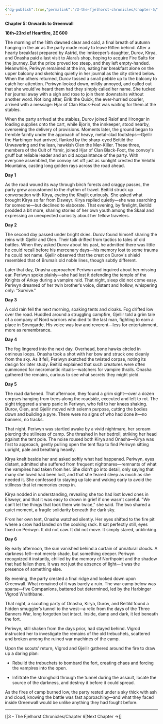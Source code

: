 ```yaml
---
{"dg-publish":true,"permalink":"/3-the-fjelhorst-chronicles/chapter-5/"}
---
```


**Chapter 5: Onwards to Greenwall**  

**18th–23rd of Heartfire, 2E 600**

  
The morning of the 18th dawned clear and cold, a final breath of autumn hanging in the air as the party made ready to leave Riften behind. After a hearty breakfast prepared by Astrid, the innkeeper’s daughter, Durov, Kirya, and Onasha paid a last visit to Alara’s shop, hoping to acquire Fire Salts for the journey. But the price proved too steep, and they left empty-handed. Meanwhile, Periwyn remained at the inn, eating her breakfast alone on the upper balcony and sketching quietly in her journal as the city stirred below. When the others returned, Durov tossed a small pebble up to the balcony to catch her attention. Periwyn looked down, mildly annoyed, and called out that she would've heard them had they simply called her name. She tucked her journal away with a sigh and rose to join them downstairs without another word. Not long after, Eirik the Quick, the ever-hurried courier, arrived with a message: Hjar of Clan Black-Foot was waiting for them at the stables.

  

When the party arrived at the stables, Durov joined Ralof and Hrongar in loading supplies onto the cart, while Bjorin, the innkeeper, stood nearby, overseeing the delivery of provisions. Moments later, the ground began to tremble faintly under the approach of heavy, metal-clad footsteps—Gjellir the Harbinger had arrived, flanked by the sharp-eyed Beitild the Unwavering and the lean, hawkish Olen the Mer-Killer. These three, members of the Cult of Ysmir, joined Hjar of Clan Black-Foot, the convoy's gruff but reliable leader and an old acquaintance of the party. With everyone assembled, the convoy set off just as sunlight crested the Velothi Mountains, casting long golden rays across the road ahead.

  

**Day 1**  

As the road wound its way through birch forests and craggy passes, the party grew accustomed to the rhythm of travel. Beitild struck up conversation with Kirya, eyeing the Khajiit curiously. She asked what brought Kirya so far from Elsweyr. Kirya replied quietly—she was searching for someone—but declined to elaborate. That evening, by firelight, Beitild prodded a bit more, sharing stories of her own youth among the Skaal and expressing an unexpected curiosity about her fellow travelers.

  

**Day 2**  

The second day passed under bright skies. Durov found himself sharing the reins with Gjellir and Olen. Their talk drifted from tactics to tales of old battles. When they asked Durov about his past, he admitted there was little he could recall before his mercenary days—his memory lost to some trauma he could not name. Gjellir observed that the crest on Durov's shield resembled that of Bruma’s old noble lines, though subtly different.

  

Later that day, Onasha approached Periwyn and inquired about her missing ear. Periwyn spoke plainly—she had lost it defending the temple of the Knights of Arkay during a vampire raid. That night, sleep did not come easy. Periwyn dreamed of her twin brother’s voice, distant and hollow, whispering only: "Survive."

  

**Day 3**  

A cold rain fell the next morning, soaking tents and cloaks. Fog drifted low over the road. Huddled around a struggling campfire, Gjellir told a grim tale of a company of Nord warriors who died to the last man, fighting to earn a place in Sovngarde. His voice was low and reverent—less for entertainment, more as remembrance.

  

**Day 4**  

The fog lingered into the next day. Overhead, bone hawks circled in ominous loops. Onasha took a shot with her bow and struck one cleanly from the sky. As it fell, Periwyn sketched the twisted corpse, noting its design for later study. Beitild explained that such creatures were often summoned for necromantic rituals—watchers for vampire thralls. Onasha gathered the remains, curious to see what secrets they might yield.

  

**Day 5**  

The road darkened. That afternoon, they found a grim sight—over a dozen corpses hanging from trees along the roadside, executed and left to rot. The sight triggered a sharp panic in Periwyn, who fell to her knees shaking. Durov, Olen, and Gjellir moved with solemn purpose, cutting the bodies down and building a pyre. There were no signs of who had done it—no banners, no tracks.

  

That night, Periwyn was startled awake by a vivid nightmare, her scream piercing the stillness of camp. She thrashed in her bedroll, striking her head against the tent pole. The noise roused both Kirya and Onasha—Kirya was first to approach, gently pulling open the tent flap to find Periwyn sitting upright, pale and breathing heavily.

  

Kirya knelt beside her and asked softly what had happened. Periwyn, eyes distant, admitted she suffered from frequent nightmares—remnants of what the vampires had taken from her. She didn’t go into detail, only saying that many she loved had been lost, and that she feared sleep as much as she needed it. She confessed to staying up late and waking early to avoid the stillness that let memories creep in.

  

Kirya nodded in understanding, revealing she too had lost loved ones in Elsweyr, and that it was easy to drown in grief if one wasn't careful. "We can’t let the things that took them win twice," she said. The two shared a quiet moment, a fragile solidarity beneath the dark sky.

  

From her own tent, Onasha watched silently. Her eyes shifted to the fire pit where a crow had landed on the cooking rack. It sat perfectly still, eyes fixed on Periwyn. It did not caw. It did not move. It simply stared, unblinking.

  

**Day 6**  

By early afternoon, the sun vanished behind a curtain of unnatural clouds. A darkness fell—not merely shade, but something deeper. Periwyn recognized it instantly, chilled by the memory of Northpoint and the shadow that had fallen there. It was not just the absence of light—it was the presence of something else.

  

By evening, the party crested a final ridge and looked down upon Greenwall. What remained of it was barely a ruin. The war camp below was sparse—five Companions, battered but determined, led by the Harbinger Vigrod Wraithbane.

  

That night, a scouting party of Onasha, Kirya, Durov, and Beitild found a hidden smuggler’s tunnel to the west—a relic from the days of the Three Banners War, long forgotten but intact. Inside, damp and dark, it led beneath the fort.

  

Periwyn, still shaken from the days prior, had stayed behind. Vigrod instructed her to investigate the remains of the old trebuchets, scattered and broken among the ruined war machines of the camp.

  

Upon the scouts’ return, Vigrod and Gjellir gathered around the fire to draw up a daring plan:

- Rebuild the trebuchets to bombard the fort, creating chaos and forcing the vampires into the open.

- Infiltrate the stronghold through the tunnel during the assault, locate the source of the darkness, and destroy it before it could spread.

  

As the fires of camp burned low, the party rested under a sky thick with ash and cloud, knowing the battle was fast approaching—and what they faced inside Greenwall would be unlike anything they had fought before.

---

[[3 - The Fjelhorst Chronicles/Chapter 6\|Next Chapter →]]